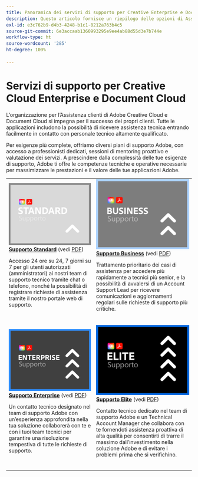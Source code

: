 ```yaml
---
title: Panoramica dei servizi di supporto per Creative Enterprise e Document Cloud
description: Questo articolo fornisce un riepilogo delle opzioni di Assistenza clienti per Adobe Creative Cloud e Document Cloud. Le opzioni disponibili sono Standard, Business, Enterprise ed Elite.
exl-id: e3c762b9-d4b3-4248-b1c1-8212a763b4c5
source-git-commit: 6e3accaab1360993295e9ee4ab88d55d3e7b744e
workflow-type: ht
source-wordcount: '285'
ht-degree: 100%

---
```


# Servizi di supporto per Creative Cloud Enterprise e Document Cloud

L’organizzazione per l’Assistenza clienti di Adobe Creative Cloud e Document Cloud si impegna per il successo dei propri clienti. Tutte le applicazioni includono la possibilità di ricevere assistenza tecnica entrando facilmente in contatto con personale tecnico altamente qualificato.

Per esigenze più complete, offriamo diversi piani di supporto Adobe, con accesso a professionisti dedicati, sessioni di mentoring proattivo e valutazione dei servizi. A prescindere dalla complessità delle tue esigenze di supporto, Adobe ti offre le competenze tecniche e operative necessarie per massimizzare le prestazioni e il valore delle tue applicazioni Adobe.

<table style="table-layout:fixed">
<tr>
  <td>
    <a href="dme-standard.md">
    <img alt="Standard" src="assets/STANDARDSupportThumbnailCC.png"/>
    </a>
    <div>
    <a href="dme-standard.md"><strong>Supporto Standard</strong></a> (vedi <a href="assets/DMeStandardSupportDatasheet_2022.pdf" target="_blank">PDF</a>)
    </div>
    <p>Accesso 24 ore su 24, 7 giorni su 7 per gli utenti autorizzati (amministratori) ai nostri team di supporto tecnico tramite chat o telefono, nonché la possibilità di registrare richieste di assistenza tramite il nostro portale web di supporto. </p>
    <br>
  </td>
  <td>
    <a href="dme-business.md">
      <img alt="Business" src="assets/BusinessSupportThumbnailCC.png">
    </a>
    <div>
    <a href="dme-business.md"><strong>Supporto Business</strong></a> (vedi <a href="assets/DMeBusinessSupportDatasheet_2022.pdf" target="_blank">PDF</a>)
    </div>
    <p>Trattamento prioritario dei casi di assistenza per accedere più rapidamente a tecnici più senior, e la possibilità di avvalersi di un Account Support Lead per ricevere comunicazioni e aggiornamenti regolari sulle richieste di supporto più critiche.</p>
    <br>
  </td>
</tr>
<tr>
  <td>
    <a href="dme-enterprise.md">
    <img alt="Enterprise" src="assets/EnterpriseSupportThumbnailxx.png"/>
    </a>
    <div>
    <a href="dme-enterprise.md"><strong>Supporto Enterprise</strong></a> (vedi <a href="assets/DMeEnterpriseSupportDatasheet_2022.pdf" target="_blank">PDF</a>)
    </div>
    <p>Un contatto tecnico designato nel team di supporto Adobe con un’esperienza approfondita nella tua soluzione collaborerà con te e con i tuoi team tecnici per garantire una risoluzione tempestiva di tutte le richieste di supporto.</p>
    <br>
  </td>
  <td>
    <a href="dme-elite.md">
      <img alt="Elite" src="assets/EliteSupportThumbnailcc.png">
    </a>
    <div>
    <a href="dme-elite.md"><strong>Supporto Elite</strong></a> (vedi <a href="assets/DMeEliteSupportDatasheet_2022.pdf" target="_blank">PDF</a>)
    </div>
    <p>Contatto tecnico dedicato nel team di supporto Adobe e un Technical Account Manager che collabora con te fornendoti assistenza proattiva di alta qualità per consentirti di trarre il massimo dall’investimento nella soluzione Adobe e di evitare i problemi prima che si verifichino.</p>
    <br>
  </td>
</tr>
</table>

